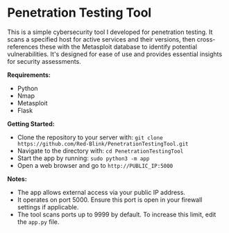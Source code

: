 # Penetration Testing Tool

This is a simple cybersecurity tool I developed for penetration testing. It scans a specified host for active services and their versions, then cross-references these with the Metasploit database to identify potential vulnerabilities. It's designed for ease of use and provides essential insights for security assessments.

**Requirements:**
- Python
- Nmap
- Metasploit
- Flask

**Getting Started:**
- Clone the repository to your server with: `git clone https://github.com/Red-Blink/PenetrationTestingTool.git`
- Navigate to the directory with: `cd PenetrationTestingTool`
- Start the app by running: `sudo python3 -m app`
- Open a web browser and go to `http://PUBLIC_IP:5000`

**Notes:**
- The app allows external access via your public IP address.
- It operates on port 5000. Ensure this port is open in your firewall settings if applicable.
- The tool scans ports up to 9999 by default. To increase this limit, edit the `app.py` file.
